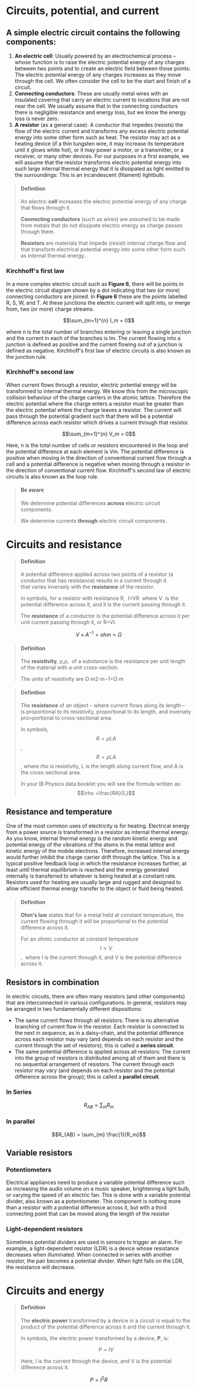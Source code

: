 <script type="text/javascript" async src="https://cdnjs.cloudflare.com/ajax/libs/mathjax/2.7.5/MathJax.js?config=TeX-MML-AM_CHTML"></script>
<script type="text/javascript" async src="https://cdnjs.cloudflare.com/ajax/libs/mathjax/2.7.5/MathJax.js?config=TeX-MML-AM_CHTML"></script>
# Circuits, potential, and current

## A simple electric circuit contains the following components:
1.  **An electric cell**: Usually powered by an electrochemical process – whose function is to raise the electric potential energy of any charges between two points and to create an electric field between those points: The electric potential energy of any charges increases as they move through the cell. We often consider the cell to be the start and finish of a circuit.
2.  **Connecting conductors**: These are usually metal wires with an insulated covering that carry an electric current to locations that are not near the cell. We usually assume that in the connecting conductors there is negligible resistance and energy loss, but we know the energy loss is never zero. 
3.  **A resistor** (as a general case): A conductor that impedes (resists) the flow of the electric current and transforms any excess electric potential energy into some other form such as heat. The resistor may act as a heating device (if a thin tungsten wire, it may increase its temperature until it glows white hot), or it may power a motor, or a transmitter, or a receiver, or many other devices. For our purposes in a first example, we will assume that the resistor transforms electric potential energy into such large internal thermal energy that it is dissipated as light emitted to the surroundings: This is an incandescent (filament) lightbulb.


>#### Definition
>
>An electric **cell** increases the electric potential energy of any charge that flows through it.
>
>**Connecting conductors** (such as wires) are assumed to be made from metals that do not dissipate electric energy as charge passes through them. 
>
>**Resistors** are materials that impede (resist) internal charge flow and that transform electrical potential energy into some other form such as internal thermal energy.


### Kirchhoff's first law

In a more complex electric circuit such as **Figure 6**, there will be points in the electric circuit diagram shown by a dot indicating that two (or more) connecting conductors are joined. In **Figure 6** these are the points labelled R, S, W, and T. At these junctions the electric current will split into, or merge from, two (or more) charge streams.


$$\sum_{m=1}^{n} I_m = 0$$

where n is the total number of branches entering or leaving a single junction and the current in each of the branches is Im. The current flowing into a junction is defined as positive and the current flowing out of a junction is defined as negative. Kirchhoff's first law of electric circuits is also known as the junction rule.

### Kirchhoff's second law

When current flows through a resistor, electric potential energy will be transformed to internal thermal energy. We know this from the microscopic collision behaviour of the charge carriers in the atomic lattice. Therefore the electric potential where the charge enters a resistor must be greater than the electric potential where the charge leaves a resistor. The current will pass through the potential gradient such that there will be a potential difference across each resistor which drives a current through that resistor.


$$\sum_{m=1}^{n} V_m = 0$$


Here, n is the total number of cells or resistors encountered in the loop and the potential difference at each element is Vm. The potential difference is positive when moving in the direction of conventional current flow through a cell and a potential difference is negative when moving through a resistor in the direction of conventional current flow. Kirchhoff's second law of electric circuits is also known as the loop rule.

>#### Be aware
>
>We determine potential differences **across** electric circuit components.
>
>We determine currents **through** electric circuit components.

# Circuits and resistance

>#### Definition
>
>A potential difference applied across two points of a resistor (a conductor that has resistance) results in a current through it that varies inversely with the **resistance** of the resistor.
>
>In symbols, for a resistor with resistance R,  I=VR  where V  is the potential difference across it, and II is the current passing through it.
>
>The **resistance** of a conductor is the potential difference across it per unit current passing through it, or R=VI.


$$V \times A^{-1} = ohm = \Omega$$

> #### Definition
>
>The **resistivity**, ρ,ρ,  of a substance is the resistance per unit length of the material with a unit cross-section.
>
>The units of resistivity are Ω⋅m2⋅m−1=Ω⋅m


>#### Definition
>
>The **resistance** of an object – where current flows along its length – is proportional to its resistivity, proportional to its length, and inversely pro>portional to cross-sectional area.
>
>In symbols, $$R=\rho LA$$,  $$R=\rho LA$$, where rho is resistivity, L is the length along current flow, and A is the cross-sectional area.
>
>In your IB Physics data booklet you will see the formula written as: $$\rho =\frac{RA}{L}$$

## Resistance and temperature

One of the most common uses of electricity is for heating. Electrical energy from a power source is transformed in a resistor as internal thermal energy. As you know, internal thermal energy is the random kinetic energy and potential energy of the vibrations of the atoms in the metal lattice and kinetic energy of the mobile electrons. Therefore, increased internal energy would further inhibit the charge carrier drift through the lattice. This is a typical positive feedback loop in which the resistance increases further, at least until thermal equilibrium is reached and the energy generated internally is transferred to whatever is being heated at a constant rate. Resistors used for heating are usually large and rugged and designed to allow efficient thermal energy transfer to the object or fluid being heated.

>#### Definition
>
>**Ohm's law** states that for a metal held at constant temperature, the current flowing through it will be proportional to the potential difference across it.
>
>For an ohmic conductor at constant temperature $$I \propto V$$,  where I is the current through it, and V is the potential difference across it.


## Resistors in combination 

In electric circuits, there are often many resistors (and other components) that are interconnected in various configurations. In general, resistors may be arranged in two fundamentally different dispositions:

-   The same current flows through all resistors: There is no alternative branching of current flow in the resistor. Each resistor is connected to the next in sequence, as in a daisy-chain, and the potential difference across each resistor may vary (and depends on each resistor and the current through the set of resistors); this is called a **series circuit**.
-   The same potential difference is applied across all resistors: The current into the group of resistors is distributed among all of them and there is no sequential arrangement of resistors. The current through each resistor may vary (and depends on each resistor and the potential difference across the group); this is called a **parallel circuit**.



### In Series
$$R_{AB} = \sum_{m}R_{m}$$

### In parallel

$$R_{AB} = \sum_{m} \frac{1}{R_m}$$

## Variable resistors


### Potentiometers

Electrical appliances need to produce a variable potential difference such as increasing the audio volume on a music speaker, brightening a light bulb, or varying the speed of an electric fan. This is done with a variable potential divider, also known as a potentiometer. This component is nothing more than a resistor with a potential difference across it, but with a third connecting point that can be moved along the length of the resistor

### Light-dependent resistors

Sometimes potential dividers are used in sensors to trigger an alarm. For example, a light-dependent resistor (LDR) is a device whose resistance decreases when illuminated. When connected in series with another resistor, the pair becomes a potential divider. When light falls on the LDR, the resistance will decrease.



# Circuits and energy

>#### Definition
>
>The **electric power** transformed by a device in a circuit is equal to the product of the potential difference across it and the current through it.
>
>In symbols, the electric power transformed by a device, **P**, is:
>
>$$P = I V$$
>
>Here, I is the current through the device, and V is the potential difference across it.


$$P = I^2R$$



